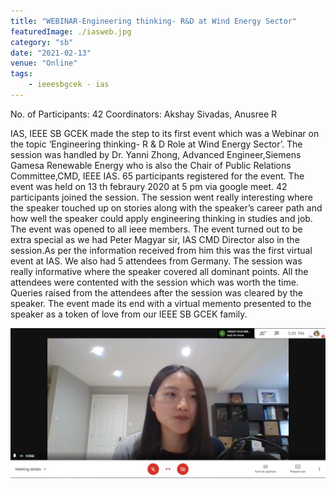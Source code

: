 ```yaml
---
title: "WEBINAR-Engineering thinking- R&D at Wind Energy Sector"
featuredImage: ./iasweb.jpg
category: "sb"
date: "2021-02-13"
venue: "Online"
tags:
    - ieeesbgcek - ias
---
```

No. of Participants: 42
Coordinators: Akshay Sivadas, Anusree R

IAS, IEEE SB GCEK made the step to its first event which was a Webinar on the topic ‘Engineering thinking- R & D Role at Wind Energy Sector’. The session was handled by Dr. Yanni Zhong, Advanced Engineer,Siemens Gamesa Renewable Energy who is also the Chair of Public Relations Committee,CMD, IEEE IAS. 65 participants registered for the event. The event was held on 13 th febraury 2020 at 5 pm via google meet. 42 participants joined the session. The session went really interesting where the speaker touched up on  stories along with the speaker’s career path and how well the speaker could apply engineering thinking in studies and job. The event was opened to all ieee members. The event turned out to be extra special as we had Peter Magyar sir, IAS CMD Director also in the session.As per the information received from him this was the first virtual event at IAS. We also had 5 attendees from Germany. The session was really  informative where the speaker covered all dominant points. All the attendees were contented with the session which was worth the time. Queries raised from the attendees after the session was cleared by the speaker. The event made its end with a virtual memento presented to the speaker as a token of love from our IEEE SB GCEK family.



![Webinar](./iasweb2.jpg)
